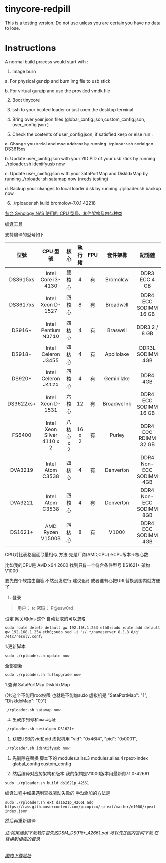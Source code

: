 # tinycore-redpill
This is a testing version. Do not use unless you are certain you have no data to lose.

# Instructions 

A normal build process would start with :

1. Image burn

a. For physical gunzip and burn img file to usb stick

b. For virtual gunzip and use the provided vmdk file 

2. Boot tinycore

3. ssh to your booted loader or just open the desktop terminal 

4. Bring over your json files (global_config.json,custom_config.json, user_config.json )

5. Check the contents of user_config.json, if satisfied keep or else run :

a. Change you serial and mac address by running ./rploader.sh serialgen DS3615xs

b. Update user_config.json with your VID:PID of your usb stick by running ./rploader.sh identifyusb now

c. Update user_config.json with your SataPortMap and DiskIdxMap by running ./rploader.sh satamap now (needs testing)

d. Backup your changes to local loader disk by running  ./rploader.sh backup now


6. ./rploader.sh build bromolow-7.0.1-42218


[各台 Synology NAS 使用的 CPU 型号、套件架构及内存种类](https://kb.synology.com/zh-hk/DSM/tutorial/What_kind_of_CPU_does_my_NAS_have)

[编译工具](https://github.com/pocopico/tinycore-redpill)

支持编译的型号如下

|型號|CPU 型號|核心|執行緒|FPU|套件架構|記憶體|
|:--------:|:--------:|:--------:|:--------:|:--------:|:--------:|:--------:|
|DS3615xs|Intel Core i3-4130|雙核心|4|有|Bromolow|DDR3 ECC 4 GB|
|DS3617xs|Intel Xeon D-1527|四核心|8|有|Broadwell|DDR4 ECC SODIMM 16 GB|
|DS916+|Intel Pentium N3710|四核心|4|有|Braswell|DDR3 2 / 8 GB|
|DS918+|Intel Celeron J3455|四核心|4|有|Apollolake|DDR3L SODIMM 4GB|
|DS920+|Intel Celeron J4125|四核心|4|有|Geminilake|DDR4 4GB|
|DS3622xs+|Intel Xeon D-1531|六核心|12|有|Broadwellnk|DDR4 ECC SODIMM 16 GB|
|FS6400|Intel Xeon Silver 4110 x 2|八核心 x 2|16 x 2|有|Purley|DDR4 ECC RDIMM 32 GB|
|DVA3219|Intel Atom C3538|四核心|4|有|Denverton|DDR4 Non-ECC SODIMM 4GB|
|DVA3221|Intel Atom C3538|四核心|4|有|Denverton|DDR4 Non-ECC SODIMM 8GB|
|DS1621+|AMD Ryzen V1500B|四核心|8|有|V1000|DDR4 ECC SODIMM 4GB|


CPU对比表格里面尽量相似,方法:先是厂商(AMD,CPU)->CPU版本->核心数 

比如我的CPU是 AMD x64 2600 找到只有一个符合条件型号 DS1621+ 架构V1000

要先做个软路由翻墙 不然没发进行 建议全局 或者谁有心把URL替换到国内就方便了

1. 登录 
> 用户： tc 密码： P@ssw0rd

 设定 网关和dns 这个 自动获取的可以忽略
```
sudo route delete default gw 192.168.1.253 eth0;sudo route add default gw 192.168.1.254 eth0;sudo sed -i 's/.*/nameserver 8.8.8.8/g' /etc/resolv.conf;
```
1.更新脚本
```
sudo ./rploader.sh update now
```
全部更新
```
sudo ./rploader.sh fullupgrade now
```
1.查询 SataPortMap DiskIdxMap 

(注:这个不能用root权限 也就是不能加sudo 虚拟机是 "SataPortMap": "1", "DiskIdxMap": "00")
```
./rploader.sh satamap now  
```
4. 生成序列号和mac地址
```
./rploader.sh serialgen DS1621+
```
1. 获取USB的vid和pid  虚拟机用	"vid": "0x46f4",    "pid": "0x0001",
```
./rploader.sh identifyusb now
```
1. 先删除在替换 脚本下的 modules.alias.3 modules.alias.4 rpext-index global_config custom_config

1. 然后编译对应的架构和版本 我的架构是V1000版本用最新的7.1.0-42661
```
sudo ./rploader.sh build ds1621p_42661
```
编译过程中如果遇到查找驱动失败的 手动添加的方法是
```
sudo ./rploader.sh ext ds1621p_42661 add https://raw.githubusercontent.com/pocopico/rp-ext/master/e1000/rpext-index.json
```
然后再重新编译

###### 注:如果遇到下载软件包失败DSM_DS918+_42661.pat 可以先在国内官网下载 在替换到相应的目录
###### [国内下载地址](https://www.synology.cn/zh-cn/support/download)
